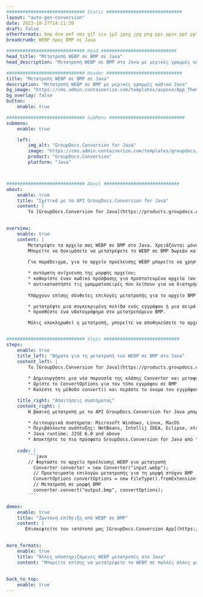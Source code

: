 ```yaml
---
############################# Static ############################
layout: "auto-gen-conversion"
date: 2023-10-27T14:11:39
draft: false
otherformats: bmp dcm emf emz gif ico jp2 jpeg jpg png pps ppsx ppt pptx psb psd svg svgz tga tif tiff webp wmf wmz
breadcrumb: WEBP προς BMP σε Java

############################# Head ############################
head_title: "Μετατροπή WEBP σε BMP σε Java"
head_description: "Μετατροπή WEBP σε BMP στο Java με μερικές γραμμές κώδικα. Μετατρέψτε περισσότερες από 160 μορφές αρχείων χρησιμοποιώντας το API μετατροπής εγγράφων GroupDocs για Java"

############################# Header ############################
title: "Μετατροπή WEBP σε BMP σε Java"
description: "Μετατροπή WEBP σε BMP με μερικές γραμμές κώδικα Java"
bg_image: "https://cms.admin.containerize.com/templates/aspose/App_Themes/V3/images/bg/header1.png"
bg_overlay: false
button:
    enable: true

############################# SubMenu ############################
submenu:
    enable: true

    left:
        img_alt: "GroupDocs.Conversion for Java"
        image: "https://cms.admin.containerize.com/templates/groupdocs/images/product-logos/90x90-noborder/groupdocs-conversion-java.png"
        product: "GroupDocs.Conversion"
        platform: "Java"



############################# About ############################
about:
    enable: true
    title: "Σχετικά με το API GroupDocs.Conversion for Java"
    content: |
        Το [GroupDocs.Conversion for Java](https://products.groupdocs.com/conversion/java/) είναι ένα προηγμένο API μετατροπής μορφής αρχείου για μετατροπή μεταξύ δημοφιλών μορφών εικόνας και εγγράφων όπως Microsoft Office, OpenDocument, PDF, HTML, email, CAD. και πολλά άλλα με λίγες μόνο γραμμές κώδικα. Το εγγενές API εντοπίζει αυτόματα τις μορφές των αρχικών εγγράφων και προσφέρει πολλές επιλογές για την προσαρμογή των εγγράφων που έχουν μετατραπεί. Μαζί με τη λειτουργία εξαγωγής πληροφοριών από ένα έγγραφο, υποστηρίζει επίσης την προσωρινή αποθήκευση των αποτελεσμάτων μετατροπής στον τοπικό δίσκο από προεπιλογή. Ωστόσο, κάθε τύπος αποθήκευσης κρυφής μνήμης μπορεί να υποστηριχθεί με την εφαρμογή των κατάλληλων διεπαφών - Amazon S3, Dropbox, Google Drive, Windows Azure, Reddis ή οποιεσδήποτε άλλες.
    

overview:
    enable: true
    content: |
        Μετατρέψτε τα αρχεία σας WEBP σε BMP στο Java. Χρειάζονται μόνο μερικές γραμμές κώδικα Java σε οποιαδήποτε πλατφόρμα της επιλογής σας, όπως Windows, Linux, macOS.
        Μπορείτε να δοκιμάσετε να μετατρέψετε το WEBP σε BMP δωρεάν και να αξιολογήσετε την ποιότητα των αποτελεσμάτων μετατροπής. Μαζί με απλά σενάρια μετατροπής αρχείων, μπορείτε να δοκιμάσετε πιο εξελιγμένες επιλογές για τη φόρτωση του αρχείου πηγής WEBP και την αποθήκευση της εξόδου BMP. 
        
        Για παράδειγμα, για το αρχείο προέλευσης WEBP μπορείτε να χρησιμοποιήσετε τις ακόλουθες επιλογές φόρτωσης:

        * αυτόματη ανίχνευση της μορφής αρχείου;
        * καθορίστε έναν κωδικό πρόσβασης για προστατευμένα αρχεία (αν το υποστηρίζει η μορφή αρχείου);
        * αντικαταστήστε τις γραμματοσειρές που λείπουν για να διατηρήσετε την εμφάνιση του εγγράφου.
        
        Υπάρχουν επίσης σύνθετες επιλογές μετατροπής για το αρχείο BMP:

        * μετατρέψτε μια συγκεκριμένη σελίδα ενός εγγράφου ή μια σειρά σελίδων;
        * προσθέστε ένα υδατογράφημα στο μετατρεπόμενο BMP.

        Μόλις ολοκληρωθεί η μετατροπή, μπορείτε να αποθηκεύσετε το αρχείο BMP στην τοπική διαδρομή αρχείου σας ή σε οποιοδήποτε χώρο αποθήκευσης τρίτου μέρους, όπως FTP, Amazon S3, Google Drive, Dropbox κ.λπ. Λάβετε υπόψη σας - για μετατροπή WEBP στο BMP, δεν χρειάζεται να εγκαταστήσετε κανένα πρόσθετο λογισμικό, όπως MS Office, Open Office, Adobe Acrobat Reader κ.λπ.


############################# Steps ############################
steps:
    enable: true
    title_left: "Βήματα για τη μετατροπή του WEBP σε BMP στο Java"
    content_left: |
        Το [GroupDocs.Conversion for Java](https://products.groupdocs.com/conversion/java/) επιτρέπει στους προγραμματιστές να μετατρέψουν εύκολα το αρχείο WEBP σε BMP με λίγες γραμμές κώδικα.
        
        * Δημιουργήστε μια νέα παρουσία της κλάσης Converter και μεταφορτώστε το αρχείο WEBP με την πλήρη διαδρομή
        * Ορίστε το ConvertOptions για τον τύπο εγγράφου σε BMP
        * Καλέστε τη μέθοδο convert() και περάστε το όνομα του εγγράφου (πλήρη διαδρομή) και τη μορφή (BMP) ως παράμετρο

    title_right: "Απαιτήσεις συστήματος"
    content_right: |
        Η βασική μετατροπή με το API GroupDocs.Conversion for Java μπορεί να γίνει με λίγες μόνο γραμμές κώδικα. Τα API μας υποστηρίζονται σε όλες τις μεγάλες πλατφόρμες και λειτουργικά συστήματα. Πριν εκτελέσετε τον παρακάτω κώδικα, βεβαιωθείτε ότι έχετε εγκαταστήσει τις ακόλουθες προϋποθέσεις στο σύστημά σας.

        * Λειτουργικά συστήματα: Microsoft Windows, Linux, MacOS
        * Περιβάλλοντα ανάπτυξης: NetBeans, Intellij IDEA, Eclipse, etc.
        * Java runtime: J2SE 6.0 and above
        * Αποκτήστε το πιο πρόσφατο GroupDocs.Conversion for Java από το [Maven](https://repository.groupdocs.com/webapp/#/artifacts/browse/tree/General/repo/com/groupdocs/groupdocs-conversion)
         
    code: |
        ```java    
        // Φορτώστε το αρχείο προέλευσης WEBP για μετατροπή
          Converter converter = new Converter("input.webp");
          // Προετοιμασία επιλογών μετατροπής για τη μορφή στόχου BMP
          ConvertOptions convertOptions = new FileType().fromExtension("bmp").getConvertOptions();
          // Μετατροπή σε μορφή BMP
          converter.convert("output.bmp", convertOptions);
        ```

demos:
    enable: true
    title: "Ζωντανή επίδειξη από WEBP σε BMP"
    content: |
       Επισκεφτείτε τον ιστότοπό μας [GroupDocs.Conversion App](https://products.groupdocs.app/conversion/family) και δοκιμάστε τη μετατροπή WEBP σε BMP τώρα. Η δωρεάν επίδειξη έχει τα ακόλουθα πλεονεκτήματα
          

more_formats:
    enable: true
    title: "Άλλες υποστηριζόμενες WEBP μετατροπές στο Java"
    content: "Μπορείτε επίσης να μετατρέψετε το WEBP σε πολλές άλλες μορφές αρχείων. Δείτε την παρακάτω λίστα."
       
       
back_to_top:
    enable: true
---
```

